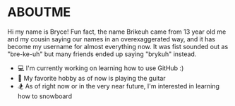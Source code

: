 # ABOUTME

Hi my name is Bryce! Fun fact, the name Brikeuh came from 13 year old me and my cousin saying our names in an overexaggerated way, and it has become my username for almost everything now. It was fist sounded out as "bre-ke-uh" but many friends ended up saying "brykuh" instead. 

- 💻 I'm currently working on learning how to use GitHub :)
- 🎸 My favorite hobby as of now is playing the guitar
- 🏂 As of right now or in the very near future, I'm interested in learning how to snowboard
